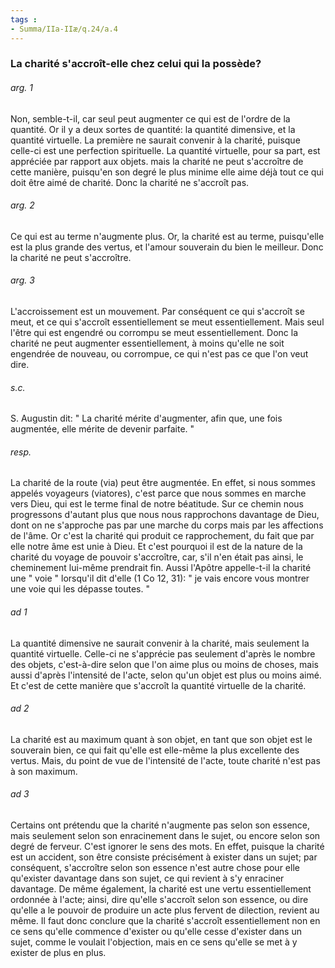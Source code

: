 ```yaml
---
tags : 
- Summa/IIa-IIæ/q.24/a.4
---
```


### La charité s'accroît-elle chez celui qui la possède?

###### arg. 1
Non, semble-t-il, car seul peut augmenter ce qui est de l'ordre de la quantité. Or il y a deux sortes de quantité: la quantité dimensive, et la quantité virtuelle. La première ne saurait convenir à la charité, puisque celle-ci est une perfection spirituelle. La quantité virtuelle, pour sa part, est appréciée par rapport aux objets. mais la charité ne peut s'accroître de cette manière, puisqu'en son degré le plus minime elle aime déjà tout ce qui doit être aimé de charité. Donc la charité ne s'accroît pas. 

###### arg. 2
Ce qui est au terme n'augmente plus. Or, la charité est au terme, puisqu'elle est la plus grande des vertus, et l'amour souverain du bien le meilleur. Donc la charité ne peut s'accroître. 

###### arg. 3
L'accroissement est un mouvement. Par conséquent ce qui s'accroît se meut, et ce qui s'accroît essentiellement se meut essentiellement. Mais seul l'être qui est engendré ou corrompu se meut essentiellement. Donc la charité ne peut augmenter essentiellement, à moins qu'elle ne soit engendrée de nouveau, ou corrompue, ce qui n'est pas ce que l'on veut dire. 

###### s.c.
S. Augustin dit: " La charité mérite d'augmenter, afin que, une fois augmentée, elle mérite de devenir parfaite. " 

###### resp.
La charité de la route (via) peut être augmentée. En effet, si nous sommes appelés voyageurs (viatores), c'est parce que nous sommes en marche vers Dieu, qui est le terme final de notre béatitude. Sur ce chemin nous progressons d'autant plus que nous nous rapprochons davantage de Dieu, dont on ne s'approche pas par une marche du corps mais par les affections de l'âme. Or c'est la charité qui produit ce rapprochement, du fait que par elle notre âme est unie à Dieu. Et c'est pourquoi il est de la nature de la charité du voyage de pouvoir s'accroître, car, s'il n'en était pas ainsi, le cheminement lui-même prendrait fin. Aussi l'Apôtre appelle-t-il la charité une " voie " lorsqu'il dit d'elle (1 Co 12, 31): " je vais encore vous montrer une voie qui les dépasse toutes. " 

###### ad 1
La quantité dimensive ne saurait convenir à la charité, mais seulement la quantité virtuelle. Celle-ci ne s'apprécie pas seulement d'après le nombre des objets, c'est-à-dire selon que l'on aime plus ou moins de choses, mais aussi d'après l'intensité de l'acte, selon qu'un objet est plus ou moins aimé. Et c'est de cette manière que s'accroît la quantité virtuelle de la charité. 

###### ad 2
La charité est au maximum quant à son objet, en tant que son objet est le souverain bien, ce qui fait qu'elle est elle-même la plus excellente des vertus. Mais, du point de vue de l'intensité de l'acte, toute charité n'est pas à son maximum. 

###### ad 3
Certains ont prétendu que la charité n'augmente pas selon son essence, mais seulement selon son enracinement dans le sujet, ou encore selon son degré de ferveur. C'est ignorer le sens des mots. En effet, puisque la charité est un accident, son être consiste précisément à exister dans un sujet; par conséquent, s'accroître selon son essence n'est autre chose pour elle qu'exister davantage dans son sujet, ce qui revient à s'y enraciner davantage. De même également, la charité est une vertu essentiellement ordonnée à l'acte; ainsi, dire qu'elle s'accroît selon son essence, ou dire qu'elle a le pouvoir de produire un acte plus fervent de dilection, revient au même. Il faut donc conclure que la charité s'accroît essentiellement non en ce sens qu'elle commence d'exister ou qu'elle cesse d'exister dans un sujet, comme le voulait l'objection, mais en ce sens qu'elle se met à y exister de plus en plus. 

